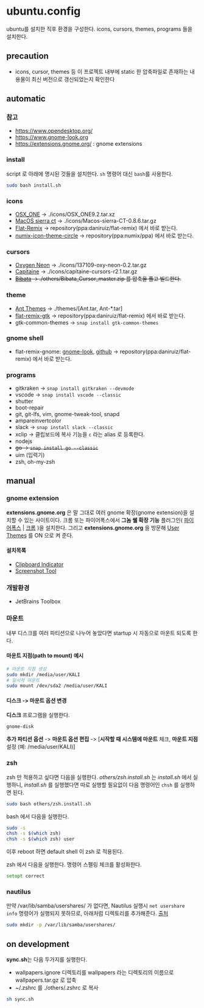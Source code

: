 # ubuntu.config
ubuntu를 설치한 직후 환경을 구성한다. icons, cursors, themes, programs 들을 설치한다. 

## precaution
* icons, cursor, themes 등 이 프로젝트 내부에 static 한 압축파일로 존재하는 내용물이 최신 버전으로 갱신되었는지 확인한다

## automatic
### 참고 
* <https://www.opendesktop.org/>
* <https://www.gnome-look.org>
* <https://extensions.gnome.org/> : gnome extensions

### install
script 로 아래에 명시된 것들을 설치한다. `sh` 명령어 대신 `bash`를 사용한다.   
```bash
sudo bash install.sh
```

### icons
* [OSX_ONE](https://www.gnome-look.org/p/1218021/) -> ./icons/OSX_ONE9.2.tar.xz
* [MacOS sierra ct](https://www.gnome-look.org/p/1210856/) -> ./icons/Macos-sierra-CT-0.8.6.tar.gz
* [Flat-Remix](https://www.gnome-look.org/p/1012430/) -> repository(ppa:daniruiz/flat-remix) 에서 바로 받는다.
* [numix-icon-theme-circle](https://github.com/numixproject/numix-icon-theme-circle) -> repository(ppa:numix/ppa) 에서 바로 받는다.

### cursors
* [Oxygen Neon](https://www.gnome-look.org/p/999997/) -> ./icons/137109-oxy-neon-0.2.tar.gz
* [Capitaine](https://www.gnome-look.org/p/1148692/) -> ./icons/capitaine-cursors-r2.1.tar.gz
* ~~[Bibata](https://www.gnome-look.org/p/1197198/) -> ./others/Bibata_Cursor_master.zip 를 압축을 풀고 빌드한다.~~ 

### theme
* [Ant Themes](https://www.gnome-look.org/p/1099856/) -> ./themes/[Ant.tar, Ant-*.tar]
* [flat-remix-gtk](https://github.com/daniruiz/flat-remix-gtk) -> repository(ppa:daniruiz/flat-remix) 에서 바로 받는다.
* gtk-common-themes -> `snap install gtk-common-themes`

### gnome shell
* flat-remix-gnome: [gnome-look](https://www.gnome-look.org/p/1013030/), [github](https://github.com/daniruiz/Flat-Remix-GNOME-theme) -> repository(ppa:daniruiz/flat-remix) 에서 바로 받는다.

### programs
* gitkraken -> `snap install gitkraken --devmode`
* vscode -> `snap install vscode --classic`
* shutter
* boot-repair
* git, git-lfs, vim, gnome-tweak-tool, snapd
* ampareinvertcolor
* slack -> `snap install slack --classic`
* xclip -> 클립보드에 복사 기능을 `c` 라는 alias 로 등록한다. 
* nodejs
* ~~go -> `snap install go --classic`~~
* uim (입력기)
* zsh, oh-my-zsh

## manual

### gnome extension
**extensions.gnome.org** 은 말 그대로 여러 gnome 확장(gnome extension)을 설치할 수 있는 사이트이다. 
크롬 또는 파이어폭스에서 **그놈 쉘 확장 기능** 플러그인\( [파이어폭스](https://addons.mozilla.org/ko/firefox/addon/gnome-shell-integration/?src=search) | [크롬](https://chrome.google.com/webstore/detail/gnome-shell-integration/gphhapmejobijbbhgpjhcjognlahblep?hl=ko) \)을 설치한다. 그리고 **extensions.gnome.org** 을 방문해 [User Themes](https://extensions.gnome.org/extension/19/user-themes/) 를 ON 으로 켜 준다.

#### 설치목록  
* [Clipboard Indicator](https://extensions.gnome.org/extension/779/clipboard-indicator/)
* [Screenshot Tool](https://extensions.gnome.org/extension/1112/screenshot-tool/)

### 개발환경
* JetBrains Toolbox

### 마운트
내부 디스크를 여러 파티션으로 나누어 놓았다면 startup 시 자동으로 마운트 되도록 한다.

#### 마운트 지점(path to mount) 예시
```bash
# 마운트 지점 생성
sudo mkdir /media/user/KALI
# 일시적 마운트 
sudo mount /dev/sda2 /media/user/KALI
```
#### 디스크 -> 마운트 옵션 변경
**디스크** 프로그램을 실행한다.
```bash
gnome-disk
```
**추가 파티션 옵션** -> **마운트 옵션 편집** -> [**시작할 때 시스템에 마운트** 체크, **마운트 지점** 설정 (예: /media/user/KALI)] 

### zsh
zsh 만 적용하고 싶다면 다음을 실행한다. *others/zsh.install.sh* 는 *install.sh* 에서 실행하니, 
*install.sh* 를 실행했다면 따로 실행할 필요없이 다음 명령어인 `chsh` 를 실행하면 된다.
```bash
sudo bash others/zsh.install.sh
```
  
bash 에서 다음을 실행한다.
```bash
sudo -s
chsh -s $(which zsh)
chsh -s $(which zsh) user
```
이후 reboot 하면 default shell 이 zsh 로 적용된다. 
  
zsh 에서 다음을 실행한다. 명령어 스펠링 체크를 활성화한다.
```zsh
setopt correct
```

### nautilus
만약 /var/lib/samba/usershares/ 가 없다면, Nautilus 실행시 `net usershare info` 명령어가 실행되지 못하므로, 아래처럼 디렉토리를 추가해준다. [출처](https://askubuntu.com/questions/798928/nautilus-share-message-called-net-usershare-info-but-it-failed)
```bash
sudo mkdir -p /var/lib/samba/usershares/
```

## on development
**sync.sh**는 다음 두가지를 실행한다.
* wallpapers.ignore 디렉토리를 wallpapers 라는 디렉토리의 이름으로 wallpapers.tar.gz 로 압축
* ~/.zshrc 를 ./others/.zshrc 로 복사
```bash
sh sync.sh
```

